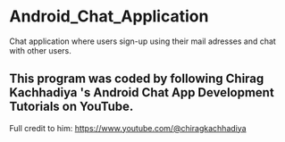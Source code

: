# Android_Chat_Application
Chat application where users sign-up using their mail adresses and chat with other users.

## This program was coded by following Chirag Kachhadiya 's Android Chat App Development Tutorials on YouTube. 
Full credit to him: https://www.youtube.com/@chiragkachhadiya

